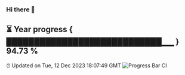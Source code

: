 ### Hi there 👋
⏳ Year progress { ████████████████████████████▁▁ } 94.73 %
---
⏰ Updated on Tue, 12 Dec 2023 18:07:49 GMT
![Progress Bar CI](https://github.com/Moyi321/Moyi321/workflows/Progress%20Bar%20CI/badge.svg)
